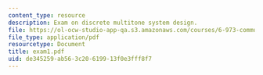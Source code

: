 ```yaml
---
content_type: resource
description: Exam on discrete multitone system design.
file: https://ol-ocw-studio-app-qa.s3.amazonaws.com/courses/6-973-communication-system-design-spring-2006/de345259ab563c20619913f0e3fff8f7_exam1.pdf
file_type: application/pdf
resourcetype: Document
title: exam1.pdf
uid: de345259-ab56-3c20-6199-13f0e3fff8f7
---
```

